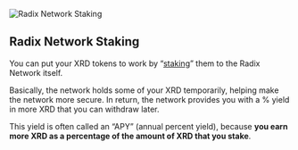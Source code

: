 ![Radix Network Staking](/quests-images/key/8-KeyImage_StakingQuest.webp)

## Radix Network Staking

You can put your XRD tokens to work by “[staking](?glossaryAnchor=networkstaking)” them to the Radix Network itself.

Basically, the network holds some of your XRD temporarily, helping make the network more secure. In return, the network provides you with a % yield in more XRD that you can withdraw later.

This yield is often called an “APY” (annual percent yield), because **you earn more XRD as a percentage of the amount of XRD that you stake**.
